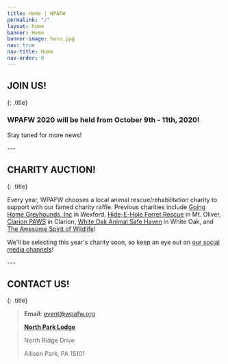 ```yaml
---
title: Home | WPAFW
permalink: "/"
layout: home
banner: Home
banner-image: hero.jpg
nav: true
nav-title: Home
nav-order: 0
---
```


<section class="section">

## JOIN US!
{: .title}

### WPAFW 2020 will be held from October 9th - 11th, 2020!

Stay tuned for more news! 

</section>
---
<section class="section">

## CHARITY AUCTION!
{: .title}

Every year, WPAFW chooses a local animal rescue/rehabilitation charity to support with our famed charity raffle. Previous charities include [Going Home Greyhounds, Inc](https://www.goinghomegreyhounds.org/) in Wexford, [Hide-E-Hole Ferret Rescue](https://hide-e-hole.com/) in Mt. Oliver, [Clarion PAWS](http://www.clarionpaws.org/) in Clarion, [White Oak Animal Safe Haven](https://whiteoakanimalsafehaven.com/) in White Oak, and [The Awesome Spirit of Wildlife](https://tasow.org)!

We'll be selecting this year's charity soon, so keep an eye out on [our social media channels](http://wpafw.org/contact#social-media)!

</section>
---
<section class="section">

## CONTACT US!
{: .title}

>**Email:** [event@wpafw.org](mailto:event@wpafw.org)
>
>[**North Park Lodge**](https://goo.gl/maps/o1S7uUwtQZ2aN6wi9)
>
>North Ridge Drive
>
>Allison Park, PA 15101

</section>

